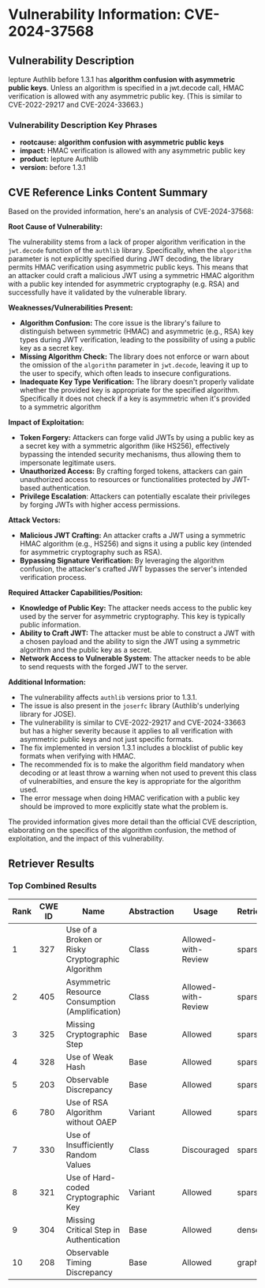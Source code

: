 # Vulnerability Information: CVE-2024-37568

## Vulnerability Description
lepture Authlib before 1.3.1 has **algorithm confusion with asymmetric public keys**. Unless an algorithm is specified in a jwt.decode call, HMAC verification is allowed with any asymmetric public key. (This is similar to CVE-2022-29217 and CVE-2024-33663.)

### Vulnerability Description Key Phrases
- **rootcause:** **algorithm confusion with asymmetric public keys**
- **impact:** HMAC verification is allowed with any asymmetric public key
- **product:** lepture Authlib
- **version:** before 1.3.1

## CVE Reference Links Content Summary
Based on the provided information, here's an analysis of CVE-2024-37568:

**Root Cause of Vulnerability:**

The vulnerability stems from a lack of proper algorithm verification in the `jwt.decode` function of the `authlib` library. Specifically, when the `algorithm` parameter is not explicitly specified during JWT decoding, the library permits HMAC verification using asymmetric public keys. This means that an attacker could craft a malicious JWT using a symmetric HMAC algorithm with a public key intended for asymmetric cryptography (e.g. RSA) and successfully have it validated by the vulnerable library.

**Weaknesses/Vulnerabilities Present:**

*   **Algorithm Confusion:** The core issue is the library's failure to distinguish between symmetric (HMAC) and asymmetric (e.g., RSA) key types during JWT verification, leading to the possibility of using a public key as a secret key.
*   **Missing Algorithm Check:** The library does not enforce or warn about the omission of the `algorithm` parameter in `jwt.decode`, leaving it up to the user to specify, which often leads to insecure configurations.
*   **Inadequate Key Type Verification:** The library doesn't properly validate whether the provided key is appropriate for the specified algorithm. Specifically it does not check if a key is asymmetric when it's provided to a symmetric algorithm

**Impact of Exploitation:**

*   **Token Forgery:** Attackers can forge valid JWTs by using a public key as a secret key with a symmetric algorithm (like HS256), effectively bypassing the intended security mechanisms, thus allowing them to impersonate legitimate users.
*   **Unauthorized Access:** By crafting forged tokens, attackers can gain unauthorized access to resources or functionalities protected by JWT-based authentication.
*  **Privilege Escalation**: Attackers can potentially escalate their privileges by forging JWTs with higher access permissions.

**Attack Vectors:**

*   **Malicious JWT Crafting:** An attacker crafts a JWT using a symmetric HMAC algorithm (e.g., HS256) and signs it using a public key (intended for asymmetric cryptography such as RSA).
*   **Bypassing Signature Verification:** By leveraging the algorithm confusion, the attacker's crafted JWT bypasses the server's intended verification process.

**Required Attacker Capabilities/Position:**

*   **Knowledge of Public Key:** The attacker needs access to the public key used by the server for asymmetric cryptography. This key is typically public information.
*   **Ability to Craft JWT:** The attacker must be able to construct a JWT with a chosen payload and the ability to sign the JWT using a symmetric algorithm and the public key as a secret.
*   **Network Access to Vulnerable System**: The attacker needs to be able to send requests with the forged JWT to the server.

**Additional Information:**

*   The vulnerability affects `authlib` versions prior to 1.3.1.
*   The issue is also present in the `joserfc` library (Authlib's underlying library for JOSE).
*   The vulnerability is similar to CVE-2022-29217 and CVE-2024-33663 but has a higher severity because it applies to all verification with asymmetric public keys and not just specific formats.
*   The fix implemented in version 1.3.1 includes a blocklist of public key formats when verifying with HMAC.
*   The recommended fix is to make the algorithm field mandatory when decoding or at least throw a warning when not used to prevent this class of vulnerabilties, and ensure the key is appropriate for the algorithm used.
*  The error message when doing HMAC verification with a public key should be improved to more explicitly state what the problem is.

The provided information gives more detail than the official CVE description, elaborating on the specifics of the algorithm confusion, the method of exploitation, and the impact of this vulnerability.

## Retriever Results

### Top Combined Results

| Rank | CWE ID | Name | Abstraction | Usage  | Retrievers | Individual Scores |
|------|--------|------|-------------|-------|------------|-------------------|
| 1 | 327 | Use of a Broken or Risky Cryptographic Algorithm | Class | Allowed-with-Review | sparse | 0.289 |
| 2 | 405 | Asymmetric Resource Consumption (Amplification) | Class | Allowed-with-Review | sparse | 0.282 |
| 3 | 325 | Missing Cryptographic Step | Base | Allowed | sparse | 0.282 |
| 4 | 328 | Use of Weak Hash | Base | Allowed | sparse | 0.267 |
| 5 | 203 | Observable Discrepancy | Base | Allowed | sparse | 0.264 |
| 6 | 780 | Use of RSA Algorithm without OAEP | Variant | Allowed | sparse | 0.258 |
| 7 | 330 | Use of Insufficiently Random Values | Class | Discouraged | sparse | 0.253 |
| 8 | 321 | Use of Hard-coded Cryptographic Key | Variant | Allowed | sparse | 0.252 |
| 9 | 304 | Missing Critical Step in Authentication | Base | Allowed | dense | 0.477 |
| 10 | 208 | Observable Timing Discrepancy | Base | Allowed | graph | 0.002 |

